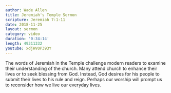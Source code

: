 ```yaml
---
author: Wade Allen
title: Jeremiah's Temple Sermon
scripture: Jeremiah 7:1-11
date: 2018-11-25
layout: sermon
category: video
duration: '0:34:14' 
length: 49311332
youtube: xdjHVOP393Y
---
```


The words of Jeremiah in the Temple challenge modern readers to examine their understanding of the church. Many attend church to enhance their lives or to seek blessing from God. Instead, God desires for his people to submit their lives to his rule and reign. Perhaps our worship will prompt us to reconsider how we live our everyday lives.
